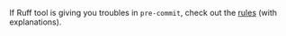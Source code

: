 
If Ruff tool is giving you troubles in `pre-commit`, check out the [rules](https://beta.ruff.rs/docs/rules/) (with explanations).
